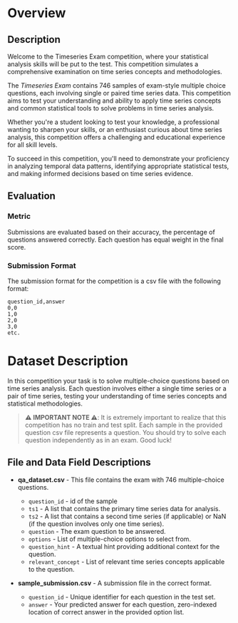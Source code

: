 # Overview

## Description
Welcome to the Timeseries Exam competition, where your statistical analysis skills will be put to the test. This competition simulates a comprehensive examination on time series concepts and methodologies.

The *Timeseries Exam* contains 746 samples of exam-style multiple choice questions, each involving single or paired time series data. This competition aims to test your understanding and ability to apply time series concepts and common statistical tools to solve problems in time series analysis.

Whether you're a student looking to test your knowledge, a professional wanting to sharpen your skills, or an enthusiast curious about time series analysis, this competition offers a challenging and educational experience for all skill levels.

To succeed in this competition, you'll need to demonstrate your proficiency in analyzing temporal data patterns, identifying appropriate statistical tests, and making informed decisions based on time series evidence.

## Evaluation

### Metric

Submissions are evaluated based on their accuracy, the percentage of questions answered correctly. Each question has equal weight in the final score.

### Submission Format

The submission format for the competition is a csv file with the following format:

```
question_id,answer
0,0
1,0
2,0
3,0
etc.
```

# Dataset Description

In this competition your task is to solve multiple-choice questions based on time series analysis. Each question involves either a single time series or a pair of time series, testing your understanding of time series concepts and statistical methodologies.

> **⚠️ IMPORTANT NOTE ⚠️**: It is extremely important to realize that this competition has no train and test split. Each sample in the provided question csv file represents a question. You should try to solve each question independently as in an exam. Good luck!

## File and Data Field Descriptions

- **qa_dataset.csv** - This file contains the exam with 746 multiple-choice questions.
    - `question_id` - id of the sample
    - `ts1` - A list that contains the primary time series data for analysis.
    - `ts2` - A list that contains a second time series (if applicable) or NaN (if the question involves only one time series).
    - `question` - The exam question to be answered.
    - `options` - List of multiple-choice options to select from.
    - `question_hint` - A textual hint providing additional context for the question.
    - `relevant_concept` - List of relevant time series concepts applicable to the question.

- **sample_submission.csv** - A submission file in the correct format.
    - `question_id` - Unique identifier for each question in the test set.
    - `answer` - Your predicted answer for each question, zero-indexed location of correct answer in the provided option list.
